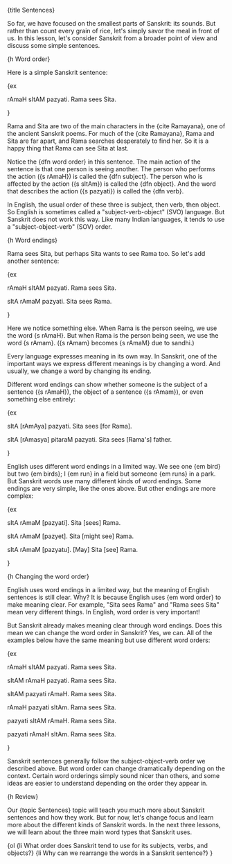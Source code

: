 {title Sentences}

So far, we have focused on the smallest parts of Sanskrit: its sounds. But
rather than count every grain of rice, let's simply savor the meal in front of
us. In this lesson, let's consider Sanskrit from a broader point of view and
discuss some simple sentences. 


{h Word order}

Here is a simple Sanskrit sentence:

{ex

rAmaH sItAM pazyati.
Rama sees Sita.

}

Rama and Sita are two of the main characters in the {cite Ramayana}, one of
the ancient Sanskrit poems. For much of the {cite Ramayana}, Rama and Sita are
far apart, and Rama searches desperately to find her. So it is a happy thing
that Rama can see Sita at last.

Notice the {dfn word order} in this sentence. The main action of the sentence
is that one person is seeing another. The person who performs the action ({s
rAmaH}) is called the {dfn subject}. The person who is affected by the action
({s sItAm}) is called the {dfn object}. And the word that describes the action
({s pazyati}) is called the {dfn verb}.

In English, the usual order of these three is subject, then verb, then object.
So English is sometimes called a "subject-verb-object" (SVO) language. But
Sanskrit does not work this way. Like many Indian languages, it tends to use a
"subject-object-verb" (SOV) order.


{h Word endings}

Rama sees Sita, but perhaps Sita wants to see Rama too. So let's add another
sentence:

{ex

rAmaH sItAM pazyati.
Rama sees Sita.

sItA rAmaM pazyati.
Sita sees Rama.

}

Here we notice something else. When Rama is the person seeing, we use the word
{s rAmaH}. But when Rama is the person being seen, we use the word {s rAmam}.
({s rAmam} becomes {s rAmaM} due to sandhi.)

Every language expresses meaning in its own way. In Sanskrit, one of the
important ways we express different meanings is by changing a word. And
usually, we change a word by changing its ending.

Different word endings can show whether someone is the subject of a sentence
({s rAmaH}), the object of a sentence ({s rAmam}), or even something else
entirely:

{ex

sItA [rAmAya] pazyati.
Sita sees [for Rama].

sItA [rAmasya] pitaraM pazyati.
Sita sees [Rama's] father.

}

English uses different word endings in a limited way. We see one {em bird} but
two {em birds}; I {em run} in a field but someone {em runs} in a park. But
Sanskrit words use many different kinds of word endings. Some endings are very
simple, like the ones above. But other endings are more complex:

{ex

sItA rAmaM [pazyati].
Sita [sees] Rama.

sItA rAmaM [pazyet].
Sita [might see] Rama.

sItA rAmaM [pazyatu].
[May] Sita [see] Rama.

}


{h Changing the word order}

English uses word endings in a limited way, but the meaning of English
sentences is still clear. Why? It is because English uses {em word order} to
make meaning clear. For example, "Sita sees Rama" and "Rama sees Sita" mean
very different things. In English, word order is very important!

But Sanskrit already makes meaning clear through word endings. Does this mean
we can change the word order in Sanskrit? Yes, we can. All of the examples
below have the same meaning but use different word orders:

{ex

rAmaH sItAM pazyati.
Rama sees Sita.

sItAM rAmaH pazyati.
Rama sees Sita.

sItAM pazyati rAmaH.
Rama sees Sita.

rAmaH pazyati sItAm.
Rama sees Sita.

pazyati sItAM rAmaH.
Rama sees Sita.

pazyati rAmaH sItAm.
Rama sees Sita.

}

Sanskrit sentences generally follow the subject-object-verb order we described
above. But word order can change dramatically depending on the context. Certain
word orderings simply sound nicer than others, and some ideas are easier to
understand depending on the order they appear in.


{h Review}

Our {topic Sentences} topic will teach you much more about Sanskrit sentences
and how they work. But for now, let's change focus and learn more about the
different kinds of Sanskrit words. In the next three lessons, we will learn
about the three main word types that Sanskrit uses.

{ol
    {li What order does Sanskrit tend to use for its subjects, verbs, and
    objects?}
    {li Why can we rearrange the words in a Sanskrit sentence?}
}
